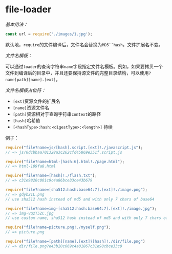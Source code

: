 # file-loader

_基本用法：_

```js
const url = require('./images/1.jpg');
```

默认地，`require`的文件编译后，文件名会替换为`MD5``hash`，文件扩展名不变。

_文件名模板：_

可以通过`loader`的查询字符串`name`字段指定文件名模板。例如，如果要拷贝一个文件到编译后的目录中，并且还要保持源文件的完整目录结构，可以使用`?name[path][name].[ext]`。

_文件名模板占位符：_

*	`[ext]`资源文件的扩展名
*	`[name]`资源文件名
*	`[path]`资源相对于查询字符串`context`的路径
*	`[hash]`哈希值
* 	`[<hashType>:hash:<digestType>:<length>]` 待续


例子：

```js
require("file?name=js/[hash].script.[ext]!./javascript.js");
// => js/0dcbbaa701328a3c262cfd45869e351f.script.js

require("file?name=html-[hash:6].html!./page.html");
// => html-109fa8.html

require("file?name=[hash]!./flash.txt");
// => c31e9820c001c9c4a86bce33ce43b679

require("file?name=[sha512:hash:base64:7].[ext]!./image.png");
// => gdyb21L.png
// use sha512 hash instead of md5 and with only 7 chars of base64

require("file?name=img-[sha512:hash:base64:7].[ext]!./image.jpg");
// => img-VqzT5ZC.jpg
// use custom name, sha512 hash instead of md5 and with only 7 chars of base64

require("file?name=picture.png!./myself.png");
// => picture.png

require("file?name=[path][name].[ext]?[hash]!./dir/file.png")
// => dir/file.png?e43b20c069c4a01867c31e98cbce33c9
```
